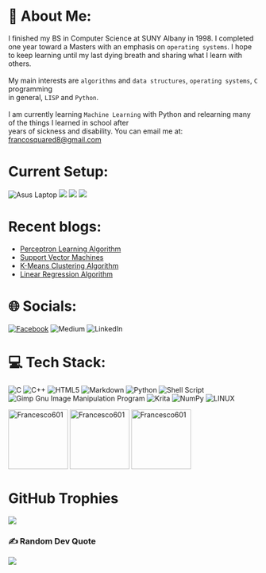 # 💫 About Me:
I finished my BS in Computer Science at  SUNY Albany in 1998.  I completed one year toward a Masters with an emphasis on `operating systems`. I hope to  keep learning until my last dying breath and sharing what I learn with others.<br><br>My main interests are `algorithms` and `data structures`, `operating systems`, `C` programming<br>in general, `LISP` and `Python`.<br><br>I am currently learning `Machine Learning`  with Python and relearning many of the things I learned in school after<br>years of sickness and disability.  You can email me at: <francosquared8@gmail.com>
# Current Setup:
![Asus Laptop](https://img.shields.io/badge/asus%20laptop-000000?style=for-the-badge&logo=asus&logoColor=white)
<img src="https://img.shields.io/badge/intel-core%20i5%2011th-%230071C5.svg?&style=for-the-badge&logo=intel&logoColor=white" />
<img src="https://img.shields.io/badge/RAM-8GB-%230071C5.svg?&style=for-the-badge&logoColor=white" />
<img src="https://img.shields.io/badge/Arch_Linux-1793D1?style=for-the-badge&logo=arch-linux&logoColor=white" />

# Recent blogs:
- <a href="https://medium.com/@francescofranco_39234/perceptron-learning-algorithm-1e4eaef887"> Perceptron Learning Algorithm </a>
- <a href="https://medium.com/@francescofranco_39234/support-vector-machines-ff8aceee2702"> Support Vector Machines </a>
- <a href="https://medium.com/@francescofranco_39234/k-means-clustering-algorithm-57d3cd685f09"> K-Means Clustering Algorithm </a>
- <a href="https://medium.com/@francescofranco_39234/linear-regression-algorithm-696ea1e6544b"> Linear Regression Algorithm </a>

# 🌐 Socials:
[![Facebook](https://img.shields.io/badge/Facebook-%231877F2.svg?logo=Facebook&logoColor=white)](https://facebook.com/francoquared67@gmail.com) 
![Medium](https://img.shields.io/badge/Medium-12100E?style=for-the-badge&logo=medium&logoColor=white)
![LinkedIn](https://img.shields.io/badge/LinkedIn-0077B5?style=for-the-badge&logo=linkedin&logoColor=white)


# 💻 Tech Stack:
![C](https://img.shields.io/badge/c-%2300599C.svg?style=for-the-badge&logo=c&logoColor=white) ![C++](https://img.shields.io/badge/c++-%2300599C.svg?style=for-the-badge&logo=c%2B%2B&logoColor=white) ![HTML5](https://img.shields.io/badge/html5-%23E34F26.svg?style=for-the-badge&logo=html5&logoColor=white) ![Markdown](https://img.shields.io/badge/markdown-%23000000.svg?style=for-the-badge&logo=markdown&logoColor=white) ![Python](https://img.shields.io/badge/python-3670A0?style=for-the-badge&logo=python&logoColor=ffdd54) ![Shell Script](https://img.shields.io/badge/shell_script-%23121011.svg?style=for-the-badge&logo=gnu-bash&logoColor=white) ![Gimp Gnu Image Manipulation Program](https://img.shields.io/badge/Gimp-657D8B?style=for-the-badge&logo=gimp&logoColor=FFFFFF) ![Krita](https://img.shields.io/badge/Krita-203759?style=for-the-badge&logo=krita&logoColor=EEF37B) ![NumPy](https://img.shields.io/badge/numpy-%23013243.svg?style=for-the-badge&logo=numpy&logoColor=white) ![LINUX](https://img.shields.io/badge/Linux-FCC624?style=for-the-badge&logo=linux&logoColor=black)

<p align="canter">
<img
      src="https://github-readme-stats.vercel.app/api/top-langs?username=Francesco601&show_icons=true&locale=en&layout=compact"
      alt="Francesco601"
      style="height: 120px;"
    />
    <img
      src="https://github-readme-stats.vercel.app/api?username=Francesco601&show_icons=true&locale=en"
      alt="Francesco601"
      style="height: 120px;"
    />
    <img
      src="https://github-readme-streak-stats.herokuapp.com/?user=Francesco601&"
      alt="Francesco601"
      style="height: 120px;"
    />
</p>




# GitHub Trophies
![](https://github-profile-trophy.vercel.app/?username=francesco601&theme=dracula&no-frame=false&no-bg=true&margin-w=4)


### ✍️ Random Dev Quote
![](https://quotes-github-readme.vercel.app/api?type=horizontal&theme=radical)















